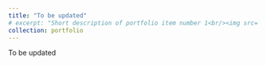 ```yaml
---
title: "To be updated"
# excerpt: "Short description of portfolio item number 1<br/><img src='/images/500x300.png'>"
collection: portfolio
---
```


To be updated
<!-- This is an edited item in your portfolio. It can be have images or nice text. If you name the file .md, it will be parsed as markdown. If you name the file .html, it will be parsed as HTML.  -->

